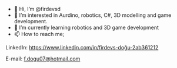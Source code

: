 - 👋 Hi, I’m @firdevsd
- 👀 I’m interested in Aurdino, robotics, C#, 3D modelling and game development.
- 🌱 I’m currently learning robotics and 3D game development
- 📫 How to reach me;

LinkedIn: https://www.linkedin.com/in/firdevs-doğu-2ab361212

E-mail: f.dogu07@hotmail.com

<!---
firdevsd/firdevsd is a ✨ special ✨ repository because its `README.md` (this file) appears on your GitHub profile.
You can click the Preview link to take a look at your changes.
--->
